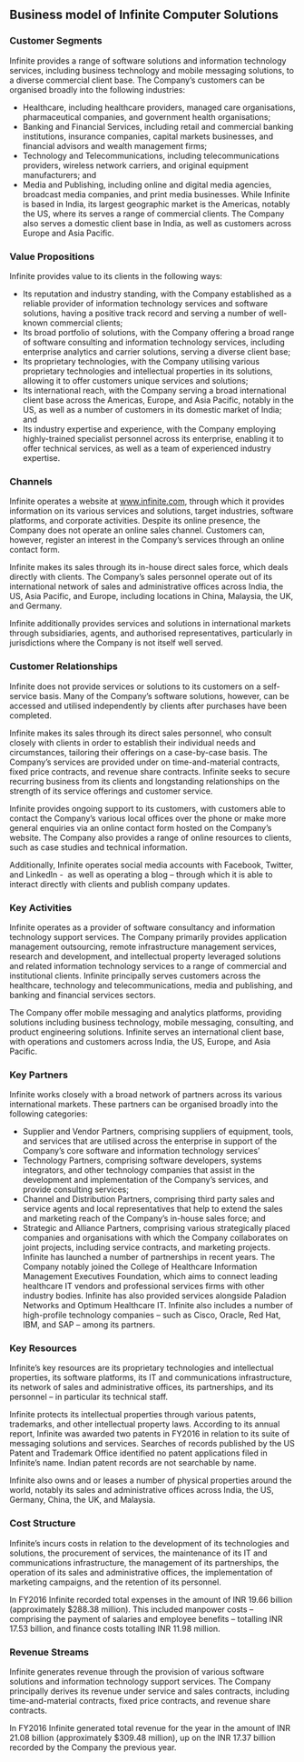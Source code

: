 Business model of Infinite Computer Solutions
---------------------------------------------

 ### Customer Segments

 Infinite provides a range of software solutions and information technology services, including business technology and mobile messaging solutions, to a diverse commercial client base. The Company’s customers can be organised broadly into the following industries:

  * Healthcare, including healthcare providers, managed care organisations, pharmaceutical companies, and government health organisations;
 * Banking and Financial Services, including retail and commercial banking institutions, insurance companies, capital markets businesses, and financial advisors and wealth management firms;
 * Technology and Telecommunications, including telecommunications providers, wireless network carriers, and original equipment manufacturers; and
 * Media and Publishing, including online and digital media agencies, broadcast media companies, and print media businesses.
  While Infinite is based in India, its largest geographic market is the Americas, notably the US, where its serves a range of commercial clients. The Company also serves a domestic client base in India, as well as customers across Europe and Asia Pacific.

 ### Value Propositions

 Infinite provides value to its clients in the following ways:

  * Its reputation and industry standing, with the Company established as a reliable provider of information technology services and software solutions, having a positive track record and serving a number of well-known commercial clients;
 * Its broad portfolio of solutions, with the Company offering a broad range of software consulting and information technology services, including enterprise analytics and carrier solutions, serving a diverse client base;
 * Its proprietary technologies, with the Company utilising various proprietary technologies and intellectual properties in its solutions, allowing it to offer customers unique services and solutions;
 * Its international reach, with the Company serving a broad international client base across the Americas, Europe, and Asia Pacific, notably in the US, as well as a number of customers in its domestic market of India; and
 * Its industry expertise and experience, with the Company employing highly-trained specialist personnel across its enterprise, enabling it to offer technical services, as well as a team of experienced industry expertise.
  ### Channels

 Infinite operates a website at www.infinite.com, through which it provides information on its various services and solutions, target industries, software platforms, and corporate activities. Despite its online presence, the Company does not operate an online sales channel. Customers can, however, register an interest in the Company’s services through an online contact form.

 Infinite makes its sales through its in-house direct sales force, which deals directly with clients. The Company’s sales personnel operate out of its international network of sales and administrative offices across India, the US, Asia Pacific, and Europe, including locations in China, Malaysia, the UK, and Germany.

 Infinite additionally provides services and solutions in international markets through subsidiaries, agents, and authorised representatives, particularly in jurisdictions where the Company is not itself well served.

 ### Customer Relationships

 Infinite does not provide services or solutions to its customers on a self-service basis. Many of the Company’s software solutions, however, can be accessed and utilised independently by clients after purchases have been completed.

 Infinite makes its sales through its direct sales personnel, who consult closely with clients in order to establish their individual needs and circumstances, tailoring their offerings on a case-by-case basis. The Company’s services are provided under on time-and-material contracts, fixed price contracts, and revenue share contracts. Infinite seeks to secure recurring business from its clients and longstanding relationships on the strength of its service offerings and customer service.

 Infinite provides ongoing support to its customers, with customers able to contact the Company’s various local offices over the phone or make more general enquiries via an online contact form hosted on the Company’s website. The Company also provides a range of online resources to clients, such as case studies and technical information.

 Additionally, Infinite operates social media accounts with Facebook, Twitter, and LinkedIn -  as well as operating a blog – through which it is able to interact directly with clients and publish company updates.

 ### Key Activities

 Infinite operates as a provider of software consultancy and information technology support services. The Company primarily provides application management outsourcing, remote infrastructure management services, research and development, and intellectual property leveraged solutions and related information technology services to a range of commercial and institutional clients. Infinite principally serves customers across the healthcare, technology and telecommunications, media and publishing, and banking and financial services sectors.

 The Company offer mobile messaging and analytics platforms, providing solutions including business technology, mobile messaging, consulting, and product engineering solutions. Infinite serves an international client base, with operations and customers across India, the US, Europe, and Asia Pacific.

 ### Key Partners

 Infinite works closely with a broad network of partners across its various international markets. These partners can be organised broadly into the following categories:

  * Supplier and Vendor Partners, comprising suppliers of equipment, tools, and services that are utilised across the enterprise in support of the Company’s core software and information technology services’
 * Technology Partners, comprising software developers, systems integrators, and other technology companies that assist in the development and implementation of the Company’s services, and provide consulting services;
 * Channel and Distribution Partners, comprising third party sales and service agents and local representatives that help to extend the sales and marketing reach of the Company’s in-house sales force; and
 * Strategic and Alliance Partners, comprising various strategically placed companies and organisations with which the Company collaborates on joint projects, including service contracts, and marketing projects.
  Infinite has launched a number of partnerships in recent years. The Company notably joined the College of Healthcare Information Management Executives Foundation, which aims to connect leading healthcare IT vendors and professional services firms with other industry bodies. Infinite has also provided services alongside Paladion Networks and Optimum Healthcare IT. Infinite also includes a number of high-profile technology companies – such as Cisco, Oracle, Red Hat, IBM, and SAP – among its partners.

 ### Key Resources

 Infinite’s key resources are its proprietary technologies and intellectual properties, its software platforms, its IT and communications infrastructure, its network of sales and administrative offices, its partnerships, and its personnel – in particular its technical staff.

 Infinite protects its intellectual properties through various patents, trademarks, and other intellectual property laws. According to its annual report, Infinite was awarded two patents in FY2016 in relation to its suite of messaging solutions and services. Searches of records published by the US Patent and Trademark Office identified no patent applications filed in Infinite’s name. Indian patent records are not searchable by name.

 Infinite also owns and or leases a number of physical properties around the world, notably its sales and administrative offices across India, the US, Germany, China, the UK, and Malaysia.

 ### Cost Structure

 Infinite’s incurs costs in relation to the development of its technologies and solutions, the procurement of services, the maintenance of its IT and communications infrastructure, the management of its partnerships, the operation of its sales and administrative offices, the implementation of marketing campaigns, and the retention of its personnel.

 In FY2016 Infinite recorded total expenses in the amount of INR 19.66 billion (approximately $288.38 million). This included manpower costs – comprising the payment of salaries and employee benefits – totalling INR 17.53 billion, and finance costs totalling INR 11.98 million.

 ### Revenue Streams

 Infinite generates revenue through the provision of various software solutions and information technology support services. The Company principally derives its revenue under service and sales contracts, including time-and-material contracts, fixed price contracts, and revenue share contracts.

 In FY2016 Infinite generated total revenue for the year in the amount of INR 21.08 billion (approximately $309.48 million), up on the INR 17.37 billion recorded by the Company the previous year.